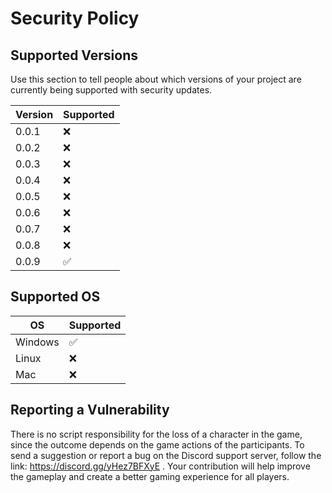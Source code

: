 # Security Policy

## Supported Versions

Use this section to tell people about which versions of your project are
currently being supported with security updates.

| Version | Supported          |
| ------- | ------------------ |
| 0.0.1   | :x:                |
| 0.0.2   | :x:                |
| 0.0.3   | :x:                |
| 0.0.4   | :x:                |
| 0.0.5   | :x:                |
| 0.0.6   | :x:                |
| 0.0.7   | :x:                |
| 0.0.8   | :x:                |
| 0.0.9   | :white_check_mark: |

## Supported OS

|   OS    | Supported          |
| ------- | ------------------ |
| Windows | :white_check_mark: |
| Linux   | :x:                |
| Mac     | :x:                |

## Reporting a Vulnerability

There is no script responsibility for the loss of a character in the game, since the outcome depends on the game actions of the participants.
To send a suggestion or report a bug on the Discord support server, follow the link: https://discord.gg/yHez7BFXyE . Your contribution will help improve the gameplay and create a better gaming experience for all players.

